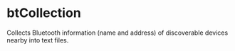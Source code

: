 # btCollection
Collects Bluetooth information (name and address) of discoverable devices nearby into text files.
